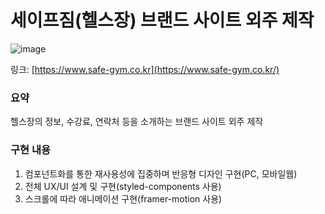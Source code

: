 # 세이프짐(헬스장) 브랜드 사이트 외주 제작
![image](https://user-images.githubusercontent.com/18097984/130070409-39ee1526-64d8-4ed5-bb2a-8aa1e96dcb44.png)

링크: [https://www.safe-gym.co.kr](https://www.safe-gym.co.kr/)

### 요약
헬스장의 정보, 수강료, 연락처 등을 소개하는 브랜드 사이트 외주 제작

### 구현 내용
1. 컴포넌트화를 통한 재사용성에 집중하며 반응형 디자인 구현(PC, 모바일웹)
2. 전체 UX/UI 설계 및 구현(styled-components 사용)
3. 스크롤에 따라 애니메이션 구현(framer-motion 사용)
